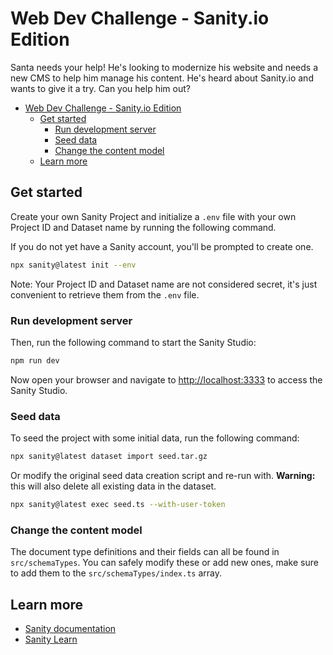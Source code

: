 # Web Dev Challenge - Sanity.io Edition

Santa needs your help! He's looking to modernize his website and needs a new CMS to help him manage his content. He's heard about Sanity.io and wants to give it a try. Can you help him out?

- [Web Dev Challenge - Sanity.io Edition](#web-dev-challenge---sanityio-edition)
  - [Get started](#get-started)
    - [Run development server](#run-development-server)
    - [Seed data](#seed-data)
    - [Change the content model](#change-the-content-model)
  - [Learn more](#learn-more)

## Get started

Create your own Sanity Project and initialize a `.env` file with your own Project ID and Dataset name by running the following command.

If you do not yet have a Sanity account, you'll be prompted to create one.

```bash
npx sanity@latest init --env
```

Note: Your Project ID and Dataset name are not considered secret, it's just convenient to retrieve them from the `.env` file.

### Run development server

Then, run the following command to start the Sanity Studio:

```bash
npm run dev
```

Now open your browser and navigate to [http://localhost:3333](http://localhost:3333) to access the Sanity Studio.

### Seed data

To seed the project with some initial data, run the following command:

```bash
npx sanity@latest dataset import seed.tar.gz
```

Or modify the original seed data creation script and re-run with. **Warning:** this will also delete all existing data in the dataset.

```bash
npx sanity@latest exec seed.ts --with-user-token
```

### Change the content model

The document type definitions and their fields can all be found in `src/schemaTypes`. You can safely modify these or add new ones, make sure to add them to the `src/schemaTypes/index.ts` array.

## Learn more

- [Sanity documentation](https://www.sanity.io/docs)
- [Sanity Learn](https://www.sanity.io/learn)
